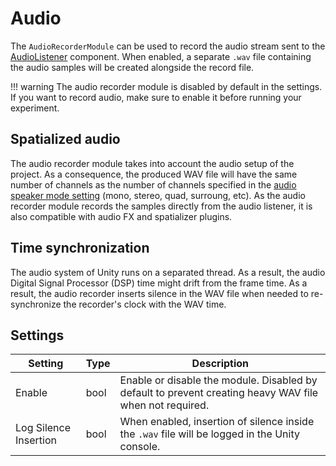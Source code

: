 # Audio

The `AudioRecorderModule` can be used to record the audio stream sent to the [AudioListener](https://docs.unity3d.com/Manual/class-AudioListener.html) component. When enabled, a separate `.wav` file containing the audio samples will be created alongside the record file.

!!! warning
    The audio recorder module is disabled by default in the settings. If you want to record audio, make sure to enable it before running your experiment.

## Spatialized audio

The audio recorder module takes into account the audio setup of the project. As a consequence, the produced WAV file will have the same number of channels as the number of channels specified in the [audio speaker mode setting](https://docs.unity3d.com/ScriptReference/AudioSpeakerMode.html) (mono, stereo, quad, surroung, etc).
As the audio recorder module records the samples directly from the audio listener, it is also compatible with audio FX and spatializer plugins.

## Time synchronization

The audio system of Unity runs on a separated thread. As a result, the audio Digital Signal Processor (DSP) time might drift from the frame time. As a result, the audio recorder inserts silence in the WAV file when needed to re-synchronize the recorder's clock with the WAV time.

## Settings

| Setting | Type | Description |
|---|---|---|
| Enable | bool | Enable or disable the module. Disabled by default to prevent creating heavy WAV file when not required. |
| Log Silence Insertion | bool | When enabled, insertion of silence inside the `.wav` file will be logged in the Unity console. |